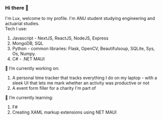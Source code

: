 ### Hi there 👋
I'm Lux, welcome to my profile. I'm ANU student studying engineering and actuarial studies. <br />
Tech I use: <br />

1. Javascript - NextJS, ReactJS, NodeJS, Express <br />
2. MongoDB, SQL <br />
3. Python - common libraries: Flask, OpenCV, Beautifulsoup, SQLite, Sys, Os, Numpy. <br />
4. C# - .NET MAUI 

🔭 I’m currently working on:  <br />
1. A personal time tracker that tracks everything I do on my laptop - with a sleek UI that lets me mark whether an activity was productive or not <br />
2. A event form filler for a charity I'm part of  <br />


🌱 I’m currently learning: <br />
1. F#
2. Creating XAML markup extensions using NET MAUI
<!--
**malakai2020/malakai2020** is a ✨ _special_ ✨ repository because its `README.md` (this file) appears on your GitHub profile.

Here are some ideas to get you started:



-  ...
- 👯 I’m looking to collaborate on ...
- 🤔 I’m looking for help with ...
- 💬 Ask me about ...
- 📫 How to reach me: ...
- 😄 Pronouns: ...
- ⚡ Fun fact: ...
-->
